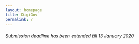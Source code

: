 ```yaml
---
layout: homepage
title: DigiGov
permalink: /
---
```

<!-- Type your notification here - the notification bar will not appear if this is empty. For other changes, refer to _data/homepage.yml to edit the homepage -->
###### Submission deadline has been extended till 13 January 2020
